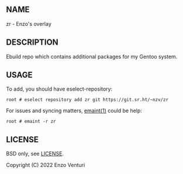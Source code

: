 ## NAME

zr - Enzo's overlay

## DESCRIPTION

Ebuild repo which contains additional packages for my Gentoo system. 

## USAGE

To add, you should have eselect-repository:

```
root # eselect repository add zr git https://git.sr.ht/~nzv/zr
````

For issues and syncing matters, [emaint(1)] could be help:

```
root # emaint -r zr
````

## LICENSE

BSD only, see [LICENSE].

Copyright (C) 2022 Enzo Venturi

[emaint(1)]: https://dev.gentoo.org/~zmedico/portage/doc/man/emaint.1.html
[LICENSE]: LICENSE
